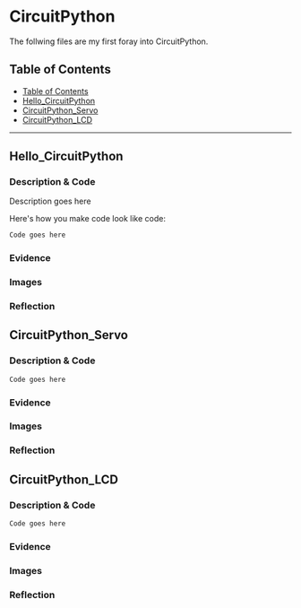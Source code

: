 # CircuitPython
 The follwing files are my first foray into CircuitPython.
## Table of Contents
* [Table of Contents](#TableOfContents)
* [Hello_CircuitPython](#Hello_CircuitPython)
* [CircuitPython_Servo](#CircuitPython_Servo)
* [CircuitPython_LCD](#CircuitPython_LCD)
---

## Hello_CircuitPython

### Description & Code
Description goes here

Here's how you make code look like code:

```python
Code goes here

```


### Evidence

### Images

### Reflection

## CircuitPython_Servo

### Description & Code

```python
Code goes here

```

### Evidence

### Images

### Reflection


## CircuitPython_LCD

### Description & Code

```python
Code goes here

```

### Evidence

### Images

### Reflection
